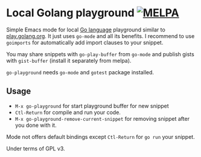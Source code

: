 # Local Golang playground [![MELPA](http://melpa.org/packages/go-playground-badge.svg)](http://melpa.org/#/go-playground)

Simple Emacs mode for local [Go language](http://golang.org) playground similar
to [play.golang.org](http://play.golang.org). It just uses `go-mode` and all its benefits.
I recommend to use `goimports` for automatically add import clauses to your snippet.

You may share snippets with `go-play-buffer` from `go-mode`
and publish gists with `gist-buffer` (install it separately from melpa).

`go-playground` needs `go-mode` and `gotest` package installed.

## Usage

* `M-x go-playground` for start playground buffer for new snippet
* `Ctl-Return` for compile and run your code.
* `M-x go-playground-remove-current-snippet` for removing snippet after you done with it.

Mode not offers default bindings except `Ctl-Return` for `go run` your snippet.

Under terms of GPL v3.
